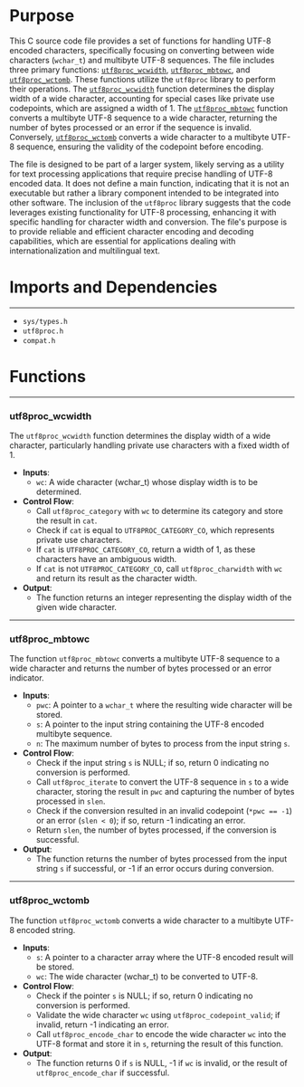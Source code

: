 # Purpose
This C source code file provides a set of functions for handling UTF-8 encoded characters, specifically focusing on converting between wide characters (`wchar_t`) and multibyte UTF-8 sequences. The file includes three primary functions: [`utf8proc_wcwidth`](#utf8proc_wcwidth), [`utf8proc_mbtowc`](#utf8proc_mbtowc), and [`utf8proc_wctomb`](#utf8proc_wctomb). These functions utilize the `utf8proc` library to perform their operations. The [`utf8proc_wcwidth`](#utf8proc_wcwidth) function determines the display width of a wide character, accounting for special cases like private use codepoints, which are assigned a width of 1. The [`utf8proc_mbtowc`](#utf8proc_mbtowc) function converts a multibyte UTF-8 sequence to a wide character, returning the number of bytes processed or an error if the sequence is invalid. Conversely, [`utf8proc_wctomb`](#utf8proc_wctomb) converts a wide character to a multibyte UTF-8 sequence, ensuring the validity of the codepoint before encoding.

The file is designed to be part of a larger system, likely serving as a utility for text processing applications that require precise handling of UTF-8 encoded data. It does not define a main function, indicating that it is not an executable but rather a library component intended to be integrated into other software. The inclusion of the `utf8proc` library suggests that the code leverages existing functionality for UTF-8 processing, enhancing it with specific handling for character width and conversion. The file's purpose is to provide reliable and efficient character encoding and decoding capabilities, which are essential for applications dealing with internationalization and multilingual text.
# Imports and Dependencies

---
- `sys/types.h`
- `utf8proc.h`
- `compat.h`


# Functions

---
### utf8proc_wcwidth<!-- {{#callable:utf8proc_wcwidth}} -->
The `utf8proc_wcwidth` function determines the display width of a wide character, particularly handling private use characters with a fixed width of 1.
- **Inputs**:
    - `wc`: A wide character (wchar_t) whose display width is to be determined.
- **Control Flow**:
    - Call `utf8proc_category` with `wc` to determine its category and store the result in `cat`.
    - Check if `cat` is equal to `UTF8PROC_CATEGORY_CO`, which represents private use characters.
    - If `cat` is `UTF8PROC_CATEGORY_CO`, return a width of 1, as these characters have an ambiguous width.
    - If `cat` is not `UTF8PROC_CATEGORY_CO`, call `utf8proc_charwidth` with `wc` and return its result as the character width.
- **Output**:
    - The function returns an integer representing the display width of the given wide character.


---
### utf8proc_mbtowc<!-- {{#callable:utf8proc_mbtowc}} -->
The function `utf8proc_mbtowc` converts a multibyte UTF-8 sequence to a wide character and returns the number of bytes processed or an error indicator.
- **Inputs**:
    - `pwc`: A pointer to a `wchar_t` where the resulting wide character will be stored.
    - `s`: A pointer to the input string containing the UTF-8 encoded multibyte sequence.
    - `n`: The maximum number of bytes to process from the input string `s`.
- **Control Flow**:
    - Check if the input string `s` is NULL; if so, return 0 indicating no conversion is performed.
    - Call `utf8proc_iterate` to convert the UTF-8 sequence in `s` to a wide character, storing the result in `pwc` and capturing the number of bytes processed in `slen`.
    - Check if the conversion resulted in an invalid codepoint (`*pwc == -1`) or an error (`slen < 0`); if so, return -1 indicating an error.
    - Return `slen`, the number of bytes processed, if the conversion is successful.
- **Output**:
    - The function returns the number of bytes processed from the input string `s` if successful, or -1 if an error occurs during conversion.


---
### utf8proc_wctomb<!-- {{#callable:utf8proc_wctomb}} -->
The function `utf8proc_wctomb` converts a wide character to a multibyte UTF-8 encoded string.
- **Inputs**:
    - `s`: A pointer to a character array where the UTF-8 encoded result will be stored.
    - `wc`: The wide character (wchar_t) to be converted to UTF-8.
- **Control Flow**:
    - Check if the pointer `s` is NULL; if so, return 0 indicating no conversion is performed.
    - Validate the wide character `wc` using `utf8proc_codepoint_valid`; if invalid, return -1 indicating an error.
    - Call `utf8proc_encode_char` to encode the wide character `wc` into the UTF-8 format and store it in `s`, returning the result of this function.
- **Output**:
    - The function returns 0 if `s` is NULL, -1 if `wc` is invalid, or the result of `utf8proc_encode_char` if successful.


